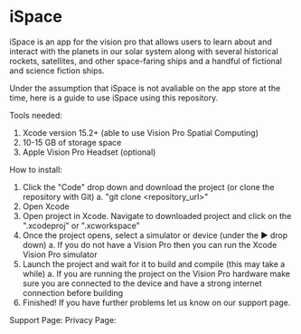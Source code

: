 # iSpace
iSpace is an app for the vision pro that allows users to learn about and interact with the planets in our solar system along with several historical rockets, satellites, and other space-faring ships and a handful of fictional and science fiction ships.

Under the assumption that iSpace is not avaliable on the app store at the time, here is a guide to use iSpace using this repository. 

Tools needed: 
1. Xcode version 15.2+ (able to use Vision Pro Spatial Computing)
2. 10-15 GB of storage space
3. Apple Vision Pro Headset (optional)

How to install: 
1. Click the "Code" drop down and download the project (or clone the repository with Git)
   a. "git clone <repository_url>"
2. Open Xcode
3. Open project in Xcode. Navigate to downloaded project and click on the ".xcodeproj" or ".xcworkspace"
4. Once the project opens, select a simulator or device (under the ▶︎ drop down)
   a. If you do not have a Vision Pro then you can run the Xcode Vision Pro simulator
5. Launch the project and wait for it to build and compile (this may take a while)
   a. If you are running the project on the Vision Pro hardware make sure you are connected to the device and have a strong internet connection before building
6. Finished! If you have further problems let us know on our support page.

Support Page: 
Privacy Page: 
